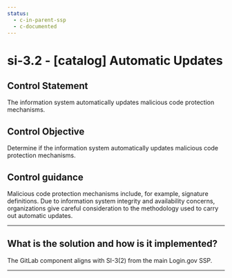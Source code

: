 ```yaml
---
status:
  - c-in-parent-ssp
  - c-documented
---
```


# si-3.2 - \[catalog\] Automatic Updates

## Control Statement

The information system automatically updates malicious code protection mechanisms.

## Control Objective

Determine if the information system automatically updates malicious code protection mechanisms.

## Control guidance

Malicious code protection mechanisms include, for example, signature definitions. Due to information system integrity and availability concerns, organizations give careful consideration to the methodology used to carry out automatic updates.

______________________________________________________________________

## What is the solution and how is it implemented?

The GitLab component aligns with SI-3(2) from the main Login.gov SSP.

______________________________________________________________________
